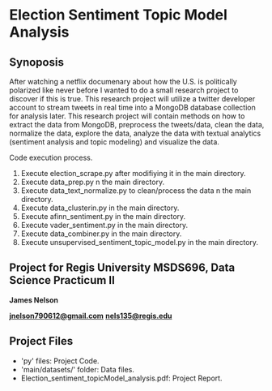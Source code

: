 # Election Sentiment Topic Model Analysis

## Synoposis
After watching a netflix documenary about how the U.S. is politically polarized like never before I wanted to do a small research project to discover if this is true. This research project will utilize a twitter developer account to stream tweets in real time into a MongoDB database collection for analysis later. This research project will contain methods on how to extract the data from MongoDB, preprocess the tweets/data, clean the data, normalize the data, explore the data, analyze the data with textual analytics (sentiment analysis and topic modeling) and visualize the data.

Code execution process.
1.   Execute election_scrape.py after modifiying it in the main directory. 
2.   Execute data_prep.py n the main directory.
3.   Execute data_text_normalize.py to clean/process the data n the main directory.
4.   Execute data_clusterin.py in the main directory.
5.   Execute afinn_sentiment.py in the main directory.
6.   Execute vader_sentiment.py in the main directory.
7.   Execute data_combiner.py in the main directory.
8.   Execute unsupervised_sentiment_topic_model.py in the main directory.


## Project for Regis University MSDS696, Data Science Practicum II
**James Nelson**

**jnelson790612@gmail.com**
**nels135@regis.edu**
## Project Files

*   'py' files: Project Code.
* 'main/datasets/' folder: Data files.
* Election_sentiment_topicModel_analysis.pdf: Project Report.




